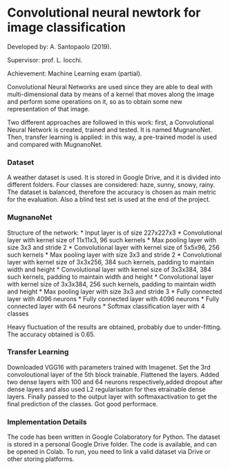 # Convolutional neural newtork for image classification

Developed by: A. Santopaolo (2019).

Supervisor: prof. L. Iocchi.

Achievement: Machine Learning exam (partial).


Convolutional Neural Networks are used since they are able to deal with multi-dimensional data by means of a kernel that moves along the image and perform some operations on it, so as to obtain some new representation of that image.

Two different approaches are followed in this work: first, a Convolutional Neural Network is created, trained and tested. It is named MugnanoNet. Then, transfer learning is applied: in this way, a pre-trained model is used and compared with MugnanoNet.

<h3> Dataset </h3>
A weather dataset is used. It is stored in Google Drive, and it is divided into different folders. Four classes are considered: haze, sunny, snowy, rainy. The dataset is balanced, therefore the accuracy is chosen as main metric for the evaluation. Also a blind test set is used at the end of the project.

<h3>MugnanoNet</h3>
Structure of the network:
* Input layer is of size 227x227x3
* Convolutional layer with kernel size of 11x11x3, 96 such kernels
*  Max pooling layer with size 3x3 and stride 2
* Convolutional layer with kernel size of 5x5x96, 256 such kernels
*  Max pooling layer with size 3x3 and stride 2
* Convolutional layer with kernel size of 3x3x256, 384 such kernels, padding to maintain width and height
* Convolutional layer with kernel size of 3x3x384, 384 such kernels, padding to maintain width and height
*  Convolutional layer with kernel size of 3x3x384, 256 such kernels, padding to maintain width and height
*  Max pooling layer with size 3x3 and stride 3
* Fully connected layer with 4096 neurons
*  Fully connected layer with 4096 neurons
* Fully connected layer with 64 neurons
* Softmax classification layer with 4 classes

Heavy fluctuation of the results are obtained, probably due to under-fitting. The accuracy obtained is 0.65.

<h3>Transfer Learning</h3>
  
Downloaded VGG16 with parameters trained with Imagenet.  Set the 3rd convoloutional layer of the 5th block trainable. Flattened the layers. Added two dense layers with  100 and 64 neurons respectively,added dropout after dense layers and also used L2 regularisaton for thes etrainable  dense  layers.   Finally  passed  to  the  output  layer  with  softmaxactivation to get the final prediction of the classes. Got good performace.

<h3>Implementation Details</h3>
The code has been written in Google Colaboratory for Python. The dataset is stored in a personal Google Drive folder. The code is available, and can be opened in Colab. To run, you need to link a valid dataset via Drive or other storing platforms.
